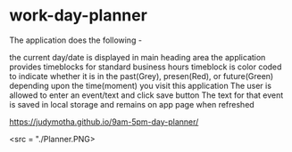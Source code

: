 # work-day-planner

The application does the following -

the current day/date is displayed in main heading area
the application provides timeblocks for standard business hours
timeblock is color coded to indicate whether it is in the past(Grey), presen(Red), or future(Green) depending upon the time(moment) you visit this application
The user is allowed to enter an event/text and click save button
The text for that event is saved in local storage and remains on app page when refreshed

https://judymotha.github.io/9am-5pm-day-planner/

<src = "./Planner.PNG>
